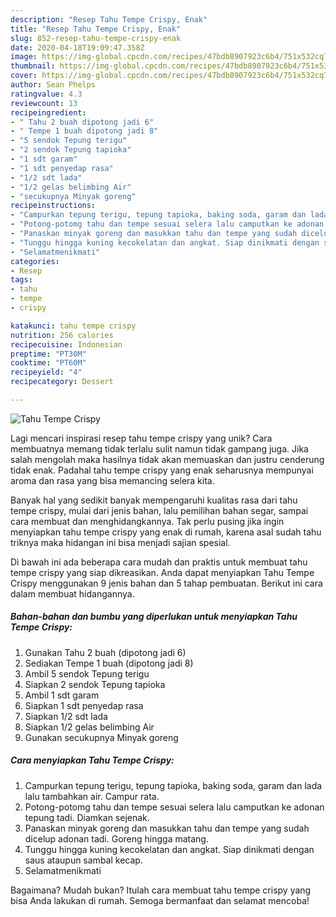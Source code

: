 ```yaml
---
description: "Resep Tahu Tempe Crispy, Enak"
title: "Resep Tahu Tempe Crispy, Enak"
slug: 852-resep-tahu-tempe-crispy-enak
date: 2020-04-18T19:09:47.358Z
image: https://img-global.cpcdn.com/recipes/47bdb8907923c6b4/751x532cq70/tahu-tempe-crispy-foto-resep-utama.jpg
thumbnail: https://img-global.cpcdn.com/recipes/47bdb8907923c6b4/751x532cq70/tahu-tempe-crispy-foto-resep-utama.jpg
cover: https://img-global.cpcdn.com/recipes/47bdb8907923c6b4/751x532cq70/tahu-tempe-crispy-foto-resep-utama.jpg
author: Sean Phelps
ratingvalue: 4.3
reviewcount: 13
recipeingredient:
- " Tahu 2 buah dipotong jadi 6"
- " Tempe 1 buah dipotong jadi 8"
- "5 sendok Tepung terigu"
- "2 sendok Tepung tapioka"
- "1 sdt garam"
- "1 sdt penyedap rasa"
- "1/2 sdt lada"
- "1/2 gelas belimbing Air"
- "secukupnya Minyak goreng"
recipeinstructions:
- "Campurkan tepung terigu, tepung tapioka, baking soda, garam dan lada lalu tambahkan air. Campur rata."
- "Potong-potomg tahu dan tempe sesuai selera lalu camputkan ke adonan tepung tadi. Diamkan sejenak."
- "Panaskan minyak goreng dan masukkan tahu dan tempe yang sudah dicelup adonan tadi. Goreng hingga matang."
- "Tunggu hingga kuning kecokelatan dan angkat. Siap dinikmati dengan saus ataupun sambal kecap."
- "Selamatmenikmati"
categories:
- Resep
tags:
- tahu
- tempe
- crispy

katakunci: tahu tempe crispy 
nutrition: 256 calories
recipecuisine: Indonesian
preptime: "PT30M"
cooktime: "PT60M"
recipeyield: "4"
recipecategory: Dessert

---
```



![Tahu Tempe Crispy](https://img-global.cpcdn.com/recipes/47bdb8907923c6b4/751x532cq70/tahu-tempe-crispy-foto-resep-utama.jpg)

Lagi mencari inspirasi resep tahu tempe crispy yang unik? Cara membuatnya memang tidak terlalu sulit namun tidak gampang juga. Jika salah mengolah maka hasilnya tidak akan memuaskan dan justru cenderung tidak enak. Padahal tahu tempe crispy yang enak seharusnya mempunyai aroma dan rasa yang bisa memancing selera kita.

Banyak hal yang sedikit banyak mempengaruhi kualitas rasa dari tahu tempe crispy, mulai dari jenis bahan, lalu pemilihan bahan segar, sampai cara membuat dan menghidangkannya. Tak perlu pusing jika ingin menyiapkan tahu tempe crispy yang enak di rumah, karena asal sudah tahu triknya maka hidangan ini bisa menjadi sajian spesial.




Di bawah ini ada beberapa cara mudah dan praktis untuk membuat tahu tempe crispy yang siap dikreasikan. Anda dapat menyiapkan Tahu Tempe Crispy menggunakan 9 jenis bahan dan 5 tahap pembuatan. Berikut ini cara dalam membuat hidangannya.

<!--inarticleads1-->

##### Bahan-bahan dan bumbu yang diperlukan untuk menyiapkan Tahu Tempe Crispy:

1. Gunakan  Tahu 2 buah (dipotong jadi 6)
1. Sediakan  Tempe 1 buah (dipotong jadi 8)
1. Ambil 5 sendok Tepung terigu
1. Siapkan 2 sendok Tepung tapioka
1. Ambil 1 sdt garam
1. Siapkan 1 sdt penyedap rasa
1. Siapkan 1/2 sdt lada
1. Siapkan 1/2 gelas belimbing Air
1. Gunakan secukupnya Minyak goreng




<!--inarticleads2-->

##### Cara menyiapkan Tahu Tempe Crispy:

1. Campurkan tepung terigu, tepung tapioka, baking soda, garam dan lada lalu tambahkan air. Campur rata.
1. Potong-potomg tahu dan tempe sesuai selera lalu camputkan ke adonan tepung tadi. Diamkan sejenak.
1. Panaskan minyak goreng dan masukkan tahu dan tempe yang sudah dicelup adonan tadi. Goreng hingga matang.
1. Tunggu hingga kuning kecokelatan dan angkat. Siap dinikmati dengan saus ataupun sambal kecap.
1. Selamatmenikmati




Bagaimana? Mudah bukan? Itulah cara membuat tahu tempe crispy yang bisa Anda lakukan di rumah. Semoga bermanfaat dan selamat mencoba!
